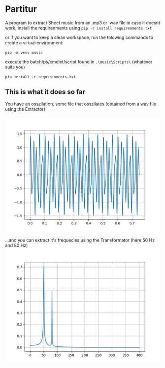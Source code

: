# Partitur
 A program to extract Sheet music from an .mp3 or .wav file
 in case it doesnt work, install the requirenments using 
``pip -r install requirenments.txt``


or if you want to keep a clean workspace, run the folowing commands to create a virtual environment:

``pip -m venv music``

execute the batch/ps/cmdlet/script found in ``.\music\Scripts\`` (whatever suits you)

``pip install -r requirenments.txt``

## This is what it does so far


You have an osszilation, some file that osszilates (obtained from a wav file using the Extractor)

![a raw tone](/images/osszilation.png)

...and you can extract it's frequecies using the Transformator (here 50 Hz and 80 Hz)
![its fourrier transform extracts frequencies](/images/fourrier.png)

